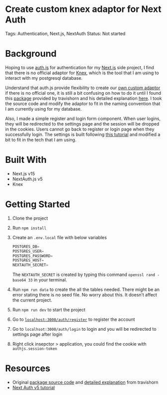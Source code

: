 # Create custom knex adaptor for Next Auth

Tags: Authentication, Next.js, NextAuth
Status: Not started

# Background

Hoping to use [auth.js](https://authjs.dev/) for authentication for my [Next.js](https://nextjs.org/) side project, I find that there is no official adaptor for [Knex](https://knexjs.org/), which is the tool that I am using to interact with my postgresql database.

Understand that auth.js provide flexibility to create our [own custom adaptor](https://next-auth.js.org/tutorials/creating-a-database-adapter) if there is no official one, it is still a bit confusing on how to do it until I found this [package](https://github.com/travishorn/authjs-knexjs-adapter/tree/master) provided by travishorn and his detailed explanation [here](https://travishorn.com/introducing-the-knex-adapter-for-authjs). I took the source code and modify the adaptor to fit in the naming convention that I am currently using for my database.

Also, I made a simple register and login form component. When user logins, they will be redirected to the settings page and the session will be dropped in the cookies. Users cannot go back to register or login page when they successfully login. The settings is built following [this tutorial](https://www.youtube.com/watch?v=1MTyCvS05V4) and modified a bit to fit in the tech that I am using.

# Built With

- Next.js v15
- NextAuth.js v5
- Knex

# Getting Started

1. Clone the project
2. Run `npm install`
3. Create an `.env.local` file with below variables

   ```jsx
   POSTGRES_DB=
   POSTGRES_USER=
   POSTGRES_PASSWORD=
   POSTGRES_HOST=
   NEXTAUTH_SECRET=
   ```

   The `NEXTAUTH_SECRET` is created by typing this command `openssl rand -base64 33` in your terminal.

4. Run `npm run data` to create the all the tables needed. There might be an error stating there is no seed file. No worry about this. It doesn’t affect the current project.
5. Run `npm run dev` to start the project
6. Go to [`localhost:3000/auth/register`](http://localhost:3000/auth/register) to register the account
7. Go to `localhsot:3000/auth/login` to login and you will be redirected to settings page after login
8. Right click insepctor > application, you could find the cookie with `authjs.session-token`

# Resources

- Original [package source code](https://github.com/travishorn/authjs-knexjs-adapter/tree/master) and [detailed explanation](https://travishorn.com/introducing-the-knex-adapter-for-authjs) from travishorn
- [Next Auth v5 tutorial](https://www.youtube.com/watch?v=1MTyCvS05V4)
